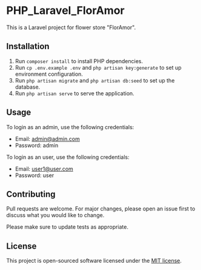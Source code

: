 # PHP_Laravel_FlorAmor

This is a Laravel project for flower store "FlorAmor".

## Installation

1. Run `composer install` to install PHP dependencies.
2. Run `cp .env.example .env` and `php artisan key:generate` to set up environment configuration.
3. Run `php artisan migrate` and `php artisan db:seed` to set up the database.
4. Run `php artisan serve` to serve the application.

## Usage

To login as an admin, use the following credentials:

-   Email: admin@admin.com
-   Password: admin

To login as an user, use the following credentials:

-   Email: user1@user.com
-   Password: user

## Contributing

Pull requests are welcome. For major changes, please open an issue first
to discuss what you would like to change.

Please make sure to update tests as appropriate.

## License

This project is open-sourced software licensed under the [MIT license](https://opensource.org/licenses/MIT).
